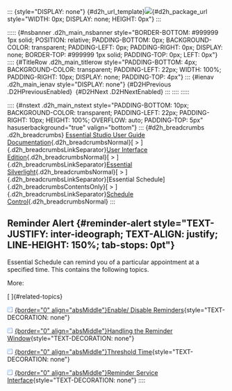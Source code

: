 ::: {style="DISPLAY: none"}
[](ms-xhelp:///?Id=d2h_url_template){#d2h_url_template}![](!package_url!){#d2h_package_url style="WIDTH: 0px; DISPLAY: none; HEIGHT: 0px"}
:::

::::: {#nsbanner .d2h_main_nsbanner style="BORDER-BOTTOM: #999999 1px solid; POSITION: relative; PADDING-BOTTOM: 0px; BACKGROUND-COLOR: transparent; PADDING-LEFT: 0px; PADDING-RIGHT: 0px; DISPLAY: none; BORDER-TOP: #999999 1px solid; PADDING-TOP: 0px; LEFT: 0px"}
:::: {#TitleRow .d2h_main_titlerow style="PADDING-BOTTOM: 4px; BACKGROUND-COLOR: transparent; PADDING-LEFT: 22px; WIDTH: 100%; PADDING-RIGHT: 10px; DISPLAY: none; PADDING-TOP: 4px"}
::: {#ienav .d2h_main_ienav style="DISPLAY: none"}
[](ms-xhelp:///?Id=b3aff03e-b733-452b-bb8a-440b6896353f){#D2HPrevious .D2HPreviousEnabled}  [](ms-xhelp:///?Id=005bf487-08aa-4af8-bfb5-575a054356f4){#D2HNext .D2HNextEnabled}
:::
::::
:::::

:::: {#nstext .d2h_main_nstext style="PADDING-BOTTOM: 10px; BACKGROUND-COLOR: transparent; PADDING-LEFT: 22px; PADDING-RIGHT: 10px; HEIGHT: 100%; OVERFLOW: auto; PADDING-TOP: 5px" hasuserbackground="true" valign="bottom"}
::: {#d2h_breadcrumbs .d2h_breadcrumbs}
[Essential Studio User Guide Documentation](ms-xhelp:///?Id=12457748-09e3-4d74-a240-8e049cedf030){.d2h_breadcrumbsNormal}[ \> ]{.d2h_breadcrumbsLinkSeparator}[User Interface Edition](ms-xhelp:///?Id=c29296b7-531c-413b-a0ec-488ca1f7f669){.d2h_breadcrumbsNormal}[ \> ]{.d2h_breadcrumbsLinkSeparator}[Essential Silverlight](ms-xhelp:///?Id=66221bd1-ba2e-43c2-94a7-618f50e01d24){.d2h_breadcrumbsNormal}[ \> ]{.d2h_breadcrumbsLinkSeparator}[Essential Schedule]{.d2h_breadcrumbsContentsOnly}[ \> ]{.d2h_breadcrumbsLinkSeparator}[Schedule Control](ms-xhelp:///?Id=641660d5-c458-4c5d-9615-332d1a8eb458){.d2h_breadcrumbsNormal}
:::

## Reminder Alert {#reminder-alert style="TEXT-JUSTIFY: inter-ideograph; TEXT-ALIGN: justify; LINE-HEIGHT: 150%; tab-stops: 0pt"}

Essential Schedule can remind you of a particular appointment at a specified time. This contains the following topics.

More:

[ ]{#related-topics}

[![](button.gif){border="0" align="absMiddle"}Enable/ Disable Reminders](ms-xhelp:///?Id=005bf487-08aa-4af8-bfb5-575a054356f4){style="TEXT-DECORATION: none"}

[![](button.gif){border="0" align="absMiddle"}Handling the Reminder Window](ms-xhelp:///?Id=fffb1267-0e35-4439-9b31-a9442f8fb5ff){style="TEXT-DECORATION: none"}

[![](button.gif){border="0" align="absMiddle"}Threshold Time](ms-xhelp:///?Id=03ffc18d-74c2-4196-a64c-d9bb4d4835a9){style="TEXT-DECORATION: none"}

[![](button.gif){border="0" align="absMiddle"}Reminder Service Interface](ms-xhelp:///?Id=34df0c31-8d19-4ec2-a23f-087925207d3d){style="TEXT-DECORATION: none"}
::::
